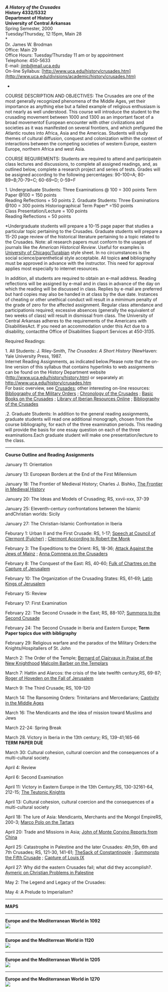 **_A History of the Crusades_**  
**History 4332/5332**  
**Department of History**  
**University of Central Arkansas**  
Spring Semester, 2000  
Tuesday/Thursday, 12:15pm, Main 28  
*   
 Dr. James W. Brodman  
Office: Main 29  
Office Hours: Tuesday/Thursday 11 am or by appointment  
Telephone: 450-5633  
E-mail: jimb@mail.uca.edu  
On-line Syllabus:
[http://www.uca.edu/history/crusades.htm](http://www.uca.edu/divisions/academic/history/crusades.htm)

*

COURSE DESCRIPTION AND OBJECTIVES: The Crusades are one of the most generally
recognized phenomena of the Middle Ages, yet their importance as anything else
but a failed example of religious enthusiasm is not nearly as well understood.
This course will introduce the student to the crusading movement between 1000
and 1300 as an important facet of a broad movementof European encounter with
other civilizations and societies as it was manifested on several frontiers,
and which prefigured the Atlantic routes into Africa, Asia and the Americas.
Students will study themes of cultural diffusion, conquest and colonization
within the context of interactions between the competing societies of western
Europe, eastern Europe, northern Africa and west Asia.  


COURSE REQUIREMENTS: Students are required to attend and participatein class
lectures and discussions, to complete all assigned readings, and, as outlined
below, complete a research project and series of tests. Grades will be
assigned according to the following percentages: 90-100=A; 80-89=B;70-79=C;
60-69=D; 0-59=F

1\. Undergraduate Students: Three Examinations @ 100 = 300 points  Term Paper
@100 = 150 points  
Reading Reflections = 50 points 2\. Graduate Students: Three Examinations @100
= 300 points  Historiographical Term Paper* =150 points  
Class Presentation/Lecture = 100 points  
Reading Reflections = 50 points

*Undergraduate students will prepare  a 10-15 page paper that studies a particular topic pertaining to the Crusades. Graduate students will prepare a 15-20 page review of the historical literature pertaining to a topic related to the Crusades. Note: all research papers must conform to the usages of journals like the _American Historical Review_. Useful for examples   is [University of  Chicago/Turabian](http://www.wisc.edu/writing/Handbook/DocChicago.html) style sheet. In no circumstances is the social science/parenthetical style acceptable. All topics **and** bibliography must be approved in advance with the instructor. This need for approval applies most especially to internet resources. 

In addition, all students are required to obtain an e-mail address. Reading
reflections will be assigned by e-mail and in class in advance of the day on
which the reading will be discussed in class. Replies by e-mail are preferred
but hard copies may also be handed in at class by the due date. Instances of
cheating or other unethical conduct will result in a mimimum penalty of the
grade of zero for the affected assignment. Regular class attendance and
participationis required; excessive absences (generally the equivalent of two
weeks of class) will result in dismissal from class. The University of Central
Arkansas adheres to the requirements of the Americans with DisabilitiesAct. If
you need an accommodation under this Act due to a disability, contactthe
Office of Disabilities Support Services at 450-3135.  


Required Readings:

1\. All Students: J. Riley-Smith, _The Crusades: A Short History_ (NewHaven:
Yale University Press, 1987.  
    Internet Reading Assignments, as indicated below.Please note that the on-line version of this syllabus that contains hyperlinks to web assignments can be found on the History Department website (http://www.uca.edu/history/history.htm) or separately at: http://www.uca.edu/history/crusades.htm   
For basic overview, see
[Crusades](http://www.knight.org/advent/cathen/04543c.htm); other interesting
on-line resources:  [Bibliography of  the Military
Orders](http://orb.rhodes.edu/bibliographies/milorder.html) ;  [Chronology of
the Crusades](http://www.wcslc.edu/pers_pages/m-markow/sscle/ssclechr.html) ;
[Basic Books on the
Crusades](http://www.wcslc.edu/pers_pages/m-markow/sscle/ssclebib.html) ;
[Library of Iberian Resources Online](http://libro.uca.edu) ;  [Bibliography
of the Crusades](http://orb.rhodes.edu/bibliographies/crusades.html)

.2. Graduate Students: In addition to the general reading assignments,
graduate students will read one additional monograph, chosen from the course
bibliography, for each of the three examination periods. This reading will
provide the basis for one essay question on each of the three
examinations.Each graduate student will make one presentation/lecture to the
class.  

* * *

  
  **Course Outline and Reading Assignments**

January 11: Orientation

January 13: European Borders at the End of the First Millennium

January 18: The Frontier of Medieval History; Charles J. Bishko, [The Frontier
in Medieval History](http://www.uca.edu/aarhms/bishko.html)

January 20: The Ideas and Models of Crusading; RS, xxvii-xxx, 37-39

January 25: Eleventh-century confrontations between the Islamic andChristian
worlds: Sicily

January 27: The Christian-Islamic Confrontation in Iberia

Feburary 1: Urban II and the First Crusade: RS, 1-17;  [Speech at Council of
Clermont (Fulcher)](http://www.fordham.edu/halsall/source/urban2-fulcher.html)
;  [Clermont According to Robert the
Monk](http://www.fordham.edu/halsall/source/urban2a.html)

February 3: The Expeditions to the Orient: RS, 18-36;  [Attack Against the
Jews of Mainz](http://www.fordham.edu/halsall/source/1096jews-mainz.html) ;
[Anna Comnena on the
Crusaders](http://www.fordham.edu/halsall/source/annacom1.html)

February 8: The Conquest of the East: RS, 40-60;  [Fulk of Chartres on the
Capture of Jerusalem](http://www.fordham.edu/halsall/source/fulk2.html)

February 10: The Organization of the Crusading States: RS, 61-69; [Latin Kings
of  Jerusalem](http://www.fordham.edu/halsall/source/latinkings.html)

February 15: Review

February 17: First Examination

February 22: The Second Crusade in the East; RS, 88-107;  [Summons to the
Second Crusade](http://www.fordham.edu/halsall/source/eugene3-2cde.html)

February 24: The Second Crusade in Iberia and Eastern Europe; **Term Paper
topics due with bibligraphy**

February 29:  Religious warfare and the paradox of the Military Orders:the
Knights/Hospitallers of St. John

March 2: The Order of the Temple;  [Bernard of Clairvaux in Praise of the New
Knighthood](http://orb.rhodes.edu/encyclop/religion/monastic/bernard.html)
[Malcolm Barber on the
Templars](http://orb.rhodes.edu/encyclop/religion/monastic/Templar.html)

March 7: Hattin and Alarcos: the crisis of the late twelfth century;RS, 69-87;
[Roger of Hoveden on the Fall of
Jerusalem](http://www.fordham.edu/halsall/source/hoveden1187.html)

March 9: The Third Crusade; RS, 109-120

March 14: The Ransoming Orders: Trinitarians and Mercedarians; [Captivity in
the Middle Ages](http://libro.uca.edu/rc/rc1.htm)

March 16: The Mendicants and the idea of  mission toward Muslims and Jews

March 22-24: Spring Break

March 28. Victory in Iberia in the 13th century; RS, 139-41;165-66  
        **TERM PAPER DUE**

March 30: Cultural cohesion, cultural coercion and the consequences of a
multi-cultural society.

April 4: Review

April 6: Second Examination

April 11: Victory in Eastern Europe in the 13th Century;RS, 130-32161-64,
212-15;  [The Teutonic
Knights](http://orb.rhodes.edu/encyclop/religion/monastic/opsahl1.html)

April 13: Cultural cohesion, cultural coercion and the consequences of a
multi-cultural society

April 18: The lure of Asia: Mendicants, Merchants and the Mongol EmpireRS,
200-3;  [Marco Polo on the
Tartars](http://www.fordham.edu/halsall/source/mpolo44-46.html)

April 20: Trade and Missions in Asia;  [John of Monte Corvino Reports from
China](http://www.fordham.edu/halsall/source/corvino1.html)

April 25:  Catastrophe in Palestine and the later Crusades: 4th,5th, 6th and
7th Crusades; RS, 121-30, 141-61;  [TheSack of
Constantinople](http://www.fordham.edu/halsall/source/choniates1.html) ;
[Summonsto the Fifth
Crusade](http://www.fordham.edu/halsall/source/inn3-cdesummons.html) ;
[Capture of  Louis IX](http://www.fordham.edu/halsall/source/makrisi.html)

April 27: Why did the eastern Crusades fail; what did they accomplish?.
[Aymeric on Christian Problems in
Palestine](http://www.fordham.edu/halsall/source/aymeric1164.html)

May 2:  The Legend and Legacy of the Crusades:

May 4: A Prelude to Imperialism?

* * *

**MAPS**  

* * *

  
**Europe and the Mediterranean World in 1092**  
![](1090.gif)  

* * *

  
**Europe and the Mediterrean World in 1120**  
![](1120.gif)  

* * *

  
**Europe and the Mediterranean World in 1205**  
![](1205.gif)  

* * *

  
**Europe and the Mediterranean World in 1270**  
![](1270.gif)


